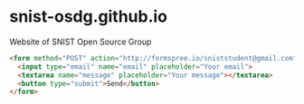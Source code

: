 # snist-osdg.github.io
Website of SNIST Open Source Group

```html
<form method="POST" action="http://formspree.io/sniststudent@gmail.com">
  <input type="email" name="email" placeholder="Your email">
  <textarea name="message" placeholder="Your message"></textarea>
  <button type="submit">Send</button>
</form>
```
